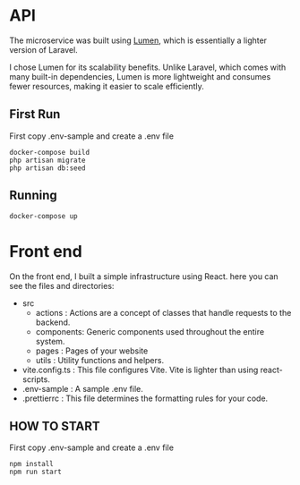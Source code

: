 # API

The microservice was built using [Lumen](https://lumen.laravel.com/docs), which is essentially a lighter version of Laravel.

I chose Lumen for its scalability benefits. Unlike Laravel, which comes with many built-in dependencies, Lumen is more lightweight and consumes fewer resources, making it easier to scale efficiently.

## First Run

First copy .env-sample and create a .env file

```
docker-compose build
php artisan migrate
php artisan db:seed
```

## Running

```
docker-compose up
```

# Front end

On the front end, I built a simple infrastructure using React. here you can see the files and directories:

- src
  - actions : Actions are a concept of classes that handle requests to the backend.
  - components: Generic components used throughout the entire system.
  - pages : Pages of your website
  - utils : Utility functions and helpers.
- vite.config.ts : This file configures Vite. Vite is lighter than using react-scripts.
- .env-sample : A sample .env file.
- .prettierrc : This file determines the formatting rules for your code.

## HOW TO START

First copy .env-sample and create a .env file

```
npm install
npm run start
```
